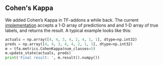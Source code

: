 ## Cohen's Kappa

We added Cohen’s Kappa in TF-addons a while back. The current [implementation](https://github.com/tensorflow/addons/blob/master/tensorflow_addons/metrics/cohens_kappa.py) accepts a 1-D array of predictions and and 1-D array of true labels, and returns the result.  A typical example looks like this:

```python
actuals = np.array([4, 4, 3, 4, 2, 4, 1, 1], dtype=np.int32)
preds = np.array([4, 4, 3, 4, 4, 2, 1, 1], dtype=np.int32)
m = tfa.metrics.CohenKappa(num_classes=5)
m.update_state(actuals, preds)
print('Final result: ', m.result().numpy()) 

```

